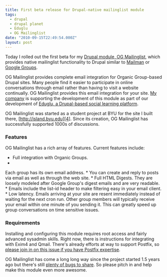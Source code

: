 ```yaml
---
title: First beta release for Drupal-native mailinglist module
tags:
  - drupal
  - drupal planet
  - Eduglu
  - OG Mailinglist
date: "2010-09-15T22:49:54.000Z"
layout: post
---
```


Today I rolled out the first beta for my [Drupal module, OG Mailinglist][0], which provides native mailinglist functionality to Drupal similar to [Mailman][1] or [Google Groups][2].

OG Mailinglist provides complete email integration for Organic Group-based Drupal sites. Many people find it easier to participate in online conversations through email rather than having to visit a website continually. OG Mailinglist provides this email integration for your site. [My company][3] is supporting the development of this module as part of our development of [Eduglu, a Drupal-based social learning platform][3].

OG Mailinglist was started as a student project at BYU for the site I built there, [http://island.byu.edu][4]. Since its creation, OG Mailinglist has successfully supported 1000s of discussions.

### Features

OG Mailinglist has a rich array of features. Current features include:

* Full integration with Organic Groups.
* 
Each group has its own email address.
* 
You can create and reply to posts via email as well as through the web site.
* 
Full HTML Digests. They are loosely modeled after Google Group's digest emails and are very readable.
* 
Emails include the list-id header to make filtering easy in your email client.
* 
Low latency. Emails arriving at your site are resent immediately instead of waiting for the next cron run. Other group members will typically receive your email within one minute of you sending it. This can greatly speed up group conversations on time sensitive issues.

### Requirements

Installing and configuring this module requires root access and fairly advanced sysadmin skills. Right now, there is instructions for integrating with Exim4 and Qmail. There's already efforts at way to support Postfix, so [please join in on this issue if you have Postfix expertise][5].

OG Mailinglist has come a long long way since the project started 1.5 years ago but there's still [plenty of bugs to share][6]. So please pitch in and help make this module even more awesome.


[0]: http://drupal.org/project/og_mailinglist
[1]: http://www.gnu.org/software/mailman/index.html
[2]: http://groups.google.com
[3]: http://eduglu.com
[4]: http://island.byu.edu
[5]: http://drupal.org/node/771704
[6]: http://drupal.org/project/issues/og_mailinglist